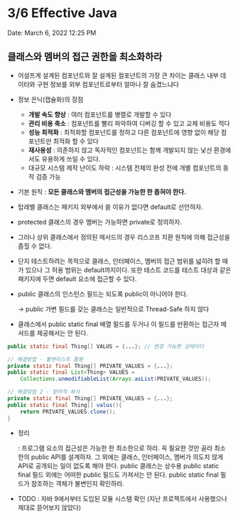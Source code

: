 # 3/6 Effective Java

Date: March 6, 2022 12:25 PM

## 클래스와 멤버의 접근 권한을 최소화하라

- 어설프게 설계된 컴포넌트와 잘 설계된 컬포넌트의 가장 큰 차이는 클래스 내부 데이터와 구현 정보를 외부 컴포넌트로부터 얼마나 잘 숨겼느냐다
- 정보 은닉(캡슐화)의 장점
    - **개발 속도 향상** : 여러 컴포넌트를 병렬로 개발할 수 있다
    - **관리 비용 축소** : 컴포넌트를 빨리 파악하여 디버깅 할 수 있고 교체 비용도 적다
    - **성능 최적화** : 최적화할 컴포넌트를 정하고 다른 컴포넌트에 영향 없이 해당 컴포넌트만 최적화 할 수 있다
    - **재사용성** : 의존하지 않고 독자적인 컴포넌트는 함께 개발되지 않는 낯선 환경에서도 유용하게 쓰일 수 있다.
    - 대규모 시스템 제작 난이도 하락 : 시스템 전체의 완성 전에 개별 컴포넌트의 동작 검증 가능
- 기본 원칙 : **모든 클래스와 멤버의 접근성을 가능한 한 좁혀야 한다.**
- 탑레벨 클래스는 패키지 외부에서 쓸 이유가 없다면 default로 선언하자.
- protected 클래스의 경우 멤버는 가능하면 private로 정의하자.
- 그러나 상위 클래스에서 정의된 메서드의 경우 리스코프 치환 원칙에 의해 접근성을 좁힐 수 없다.
- 단지 테스트하려는 목적으로 클래스, 인터페이스, 멤버의 접근 범위를 넓히려 할 때가 있으나 그 허용 범위는 default까지이다. 또한 테스트 코드를 테스트 대상과 같은 패키지에 두면 default 요소에 접근할 수 있다.
- public 클래스의 인스턴스 필드는 되도록 public이 아니어야 한다.
    
    → public 가변 필드를 갖는 클래스는 일반적으로 Thread-Safe 하지 않다
    
- 클래스에서 public static final 배열 필드를 두거나 이 필드를 반환하는 접근자 메서드를 제공해서는 안 된다.

```java
public static final Thing[] VALUS = {...}; // 변경 가능한 상태이다

// 해결방법 - 불변리스트 활용
private static final Thing[] PRIVATE_VALUES = {...};
public static final List<Thing> VALUES =
	Collections.unmodifiableList(Arrays.asList(PRIVATE_VALUES));

// 해결방법 2 - 방어적 복사
private static final Thing[] PRIVATE_VALUES = {...};
public static final Thing[] valus(){
	return PRIVATE_VALUES.clone();
}
```

- 정리
    
    : 프로그램 요소의 접근성은 가능한 한 최소한으로 하라. 꼭 필요한 것만 골라 최소한의 public API를 설계하자. 그 외에는 클래스, 인터페이스, 멤버가 의도치 않게 API로 공개되는 일이 없도록 해야 한다. public 클래스는 상수용 public static final 필드 외에는 어떠한 public 필드도 가져서는 안 된다. public static final 필드가 참조하는 객체가 불변인지 확인하라.
    
- TODO : 자바 9에서부터 도입된 모듈 시스템 확인 (지난 프로젝트에서 사용했으나 제대로 뜯어보지 않았다)